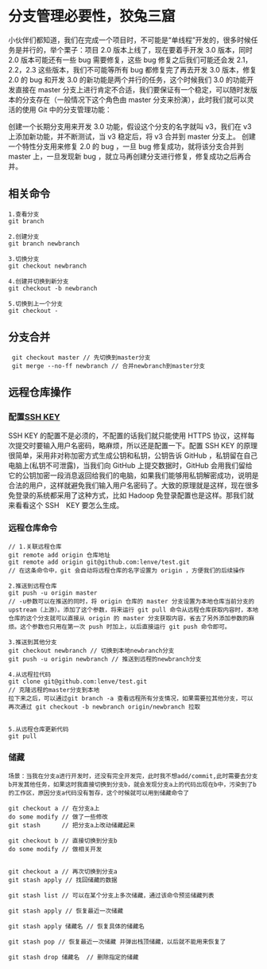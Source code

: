 # 分支管理必要性，狡兔三窟

小伙伴们都知道，我们在完成一个项目时，不可能是“单线程”开发的，很多时候任务是并行的，举个栗子：项目 2.0 版本上线了，现在要着手开发 3.0 版本，同时 2.0 版本可能还有一些 bug 需要修复，这些 bug 修复之后我们可能还会发 2.1，2.2，2.3 这些版本，我们不可能等所有 bug 都修复完了再去开发 3.0 版本，修复 2.0 的 bug 和开发 3.0 的新功能是两个并行的任务，这个时候我们 3.0 的功能开发直接在 master 分支上进行肯定不合适，我们要保证有一个稳定，可以随时发版本的分支存在（一般情况下这个角色由 master 分支来扮演），此时我们就可以灵活的使用 Git 中的分支管理功能：

创建一个长期分支用来开发 3.0 功能，假设这个分支的名字就叫 v3，我们在 v3 上添加新功能，并不断测试，当 v3 稳定后，将 v3 合并到 master 分支上。
创建一个特性分支用来修复 2.0 的 bug ，一旦 bug 修复成功，就将该分支合并到 master 上，一旦发现新 bug ，就立马再创建分支进行修复，修复成功之后再合并。

## 相关命令

	1.查看分支
	git branch

	2.创建分支
	git branch newbranch
	
	3.切换分支
	git checkout newbranch

	4.创建并切换到新分支
	git checkout -b newbranch

	5.切换到上一个分支
	git checkout -
	
	
## 分支合并
	
	 git checkout master // 先切换到master分支
	 git merge --no-ff newbranch // 合并newbranch到master分支

## 远程仓库操作

	
### 配置[SSH KEY](http://www.javaboy.org/2019/0612/git-remote.html)
SSH KEY 的配置不是必须的，不配置的话我们就只能使用 HTTPS 协议，这样每次提交时要输入用户名密码，略麻烦，所以还是配置一下。配置 SSH KEY 的原理很简单，采用非对称加密方式生成公钥和私钥，公钥告诉 GitHub ，私钥留在自己电脑上(私钥不可泄露)，当我们向 GitHub 上提交数据时，GitHub 会用我们留给它的公钥加密一段消息返回给我们的电脑，如果我们能够用私钥解密成功，说明是合法的用户，这样就避免我们输入用户名密码了。大致的原理就是这样，现在很多免登录的系统都采用了这种方式，比如 Hadoop 免登录配置也是这样。那我们就来看看这个 SSH　KEY 要怎么生成。

### 远程仓库命令
	// 1.关联远程仓库
	git remote add origin 仓库地址
	git remote add origin git@github.com:lenve/test.git
	// 在这条命令中，git 会自动将远程仓库的名字设置为 origin ，方便我们的后续操作

	2.推送到远程仓库
	git push -u origin master
	// -u参数可以在推送的同时，将 origin 仓库的 master 分支设置为本地仓库当前分支的 upstream（上游）。添加了这个参数，将来运行 git pull 命令从远程仓库获取内容时，本地仓库的这个分支就可以直接从 origin 的 master 分支获取内容，省去了另外添加参数的麻烦。这个参数也只用在第一次 push 时加上，以后直接运行 git push 命令即可。
	
	3.推送到其他分支
	git checkout newbranch // 切换到本地newbranch分支
	git push -u origin newbranch // 推送到远程的newbranch分支
	
	4.从远程拉代码
	git clone git@github.com:lenve/test.git
	// 克隆远程的master分支到本地
	拉下来之后，可以通过git branch -a 查看远程所有分支情况，如果需要拉其他分支，可以再次通过 git checkout -b newbranch origin/newbranch 拉取
	
	
	5.从远程仓库更新代码
	git pull

### 储藏

	场景：当我在分支a进行开发时，还没有完全开发完，此时我不想add/commit,此时需要去分支b开发其他任务，如果这时我直接切换到分支b，就会发现分支a上的代码出现在b中，污染到了b的工作区，原因分支a代码没有暂存，这个时候就可以用到储藏命令了

	git checkout a // 在分支a上
	do some modify // 做了一些修改
	git stash	   // 把分支a上改动储藏起来

	git checkout b // 直接切换到分支b
	do some modify // 做相关开发
	

	git checkout a // 再次切换到分支a
	git stash apply // 找回储藏的数据

	git stash list // 可以在某个分支上多次储藏，通过该命令预览储藏列表

	git stash apply // 恢复最近一次储藏

	git stash apply 储藏名 // 恢复具体的储藏名

	git stash pop // 恢复最近一次储藏 并弹出栈顶储藏，以后就不能用来恢复了

	git stash drop 储藏名  // 删除指定的储藏

	
	